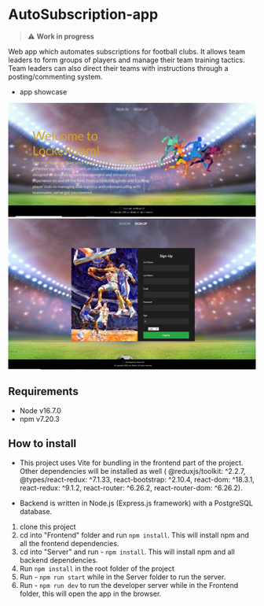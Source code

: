 # AutoSubscription-app

> :warning: **Work in progress**

Web app which automates subscriptions for football clubs. It allows team leaders to form groups of players and manage their
team training tactics. Team leaders can also direct their teams with instructions through a posting/commenting system.

* app showcase

<img src="./assets/autoSubscription1.PNG" alt="homepage">

<img src="./assets/autoSubscription2.PNG" alt="sign up page">

## Requirements

* Node v16.7.0
* npm v7.20.3


## How to install

* This project uses Vite for bundling in the frontend part of the project. Other dependencies will be installed as well (
    @reduxjs/toolkit: ^2.2.7,
    @types/react-redux: ^7.1.33,
    react-bootstrap: ^2.10.4,
    react-dom: ^18.3.1,
    react-redux: ^9.1.2,
    react-router: ^6.26.2,
    react-router-dom: ^6.26.2).

* Backend is written in Node.js (Express.js framework) with a PostgreSQL database.


1. clone this project
2. cd into "Frontend" folder and run `npm install`. This will install npm and all the frontend dependencies.
3. cd into "Server" and run - `npm install`. This will install npm and all backend dependencies.
4. Run `npm install` in the root folder of the project
5. Run - `npm run start` while in the Server folder to run the server.
6. Run - `npm run dev` to run the developer server while in the Frontend folder, this will open the app in the browser.


